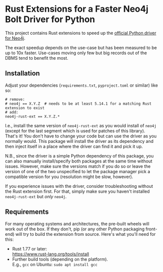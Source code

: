 # Rust Extensions for a Faster Neo4j Bolt Driver for Python

This project contains Rust extensions to speed up the [official Python driver for Neo4j](https://github.com/neo4j/neo4j-python-driver).

The exact speedup depends on the use-case but has been measured to be up to 10x faster.
Use-cases moving only few but big records out of the DBMS tend to benefit the most.


## Installation
Adjust your dependencies (`requirements.txt`, `pyproject.toml` or similar) like so:
```
# remove:
# neo4j == X.Y.Z  # needs to be at least 5.14.1 for a matching Rust extension to exist
# add:
neo4j-rust-ext == X.Y.Z.*
```

I.e., install the same version of `neo4j-rust-ext` as you would install of `neo4j` (except for the last segment which is used for patches of this library).  
That's it!
You don't have to change your code but can use the driver as you normally would.
This package will install the driver as its dependency and then inject itself in a place where the driver can find it and pick it up.

N.B., since the driver is a simple Python dependency of this package, you can also manually install/specify both packages at the same time without issues.
However, make sure the versions match if you do so or leave the version of one of the two unspecified to let the package manager pick a compatible version for you (resolution might be slow, however).

If you experience issues with the driver, consider troubleshooting without the Rust extension first.
For that, simply make sure you haven't installed `neo4j-rust-ext` but *only* `neo4j`.


## Requirements
For many operating systems and architectures, the pre-built wheels will work out of the box.
If they don't, pip (or any other Python packaging front-end) will try to build the extension from source.
Here's what you'll need for this:
 * Rust 1.77 or later:  
   https://www.rust-lang.org/tools/install
 * Further build tools (depending on the platform).  
   E.g., `gcc` on Ubuntu: `sudo apt install gcc`
